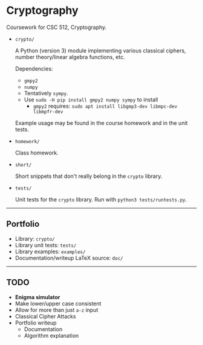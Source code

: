 # Cryptography

Coursework for CSC 512, Cryptography.

* `crypto/`

    A Python (version 3) module implementing various classical ciphers, number theory/linear algebra functions, etc.

    Dependencies:
    - `gmpy2`
    - `numpy`
    - Tentatively `sympy`.
    - Use `sudo -H pip install gmpy2 numpy sympy` to install
        * `gmpy2` requires: `sudo apt install libgmp3-dev libmpc-dev libmpfr-dev`

    Example usage may be found in the course homework and in the unit tests.

* `homework/`

    Class homework.

* `short/`

    Short snippets that don't really belong in the `crypto` library.

* `tests/`

    Unit tests for the `crypto` library. Run with `python3 tests/runtests.py`.

---

## Portfolio
* Library: `crypto/`
* Library unit tests: `tests/`
* Library examples: `examples/`
* Documentation/writeup LaTeX source: `doc/`

---

## TODO
* **Enigma simulator**
* Make lower/upper case consistent
* Allow for more than just `a-z` input
* Classical Cipher Attacks
* Portfolio writeup
    - Documentation
    - Algorithm explanation
